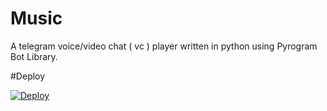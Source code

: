 # Music
A telegram voice/video chat ( vc ) player written in python using Pyrogram Bot Library.

#Deploy

[![Deploy](https://www.herokucdn.com/deploy/button.svg)](https://heroku.com/deploy?template=https://github.com/darkophacker0987/musicop)
